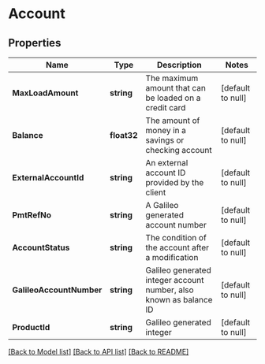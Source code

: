 # Account

## Properties
Name | Type | Description | Notes
------------ | ------------- | ------------- | -------------
**MaxLoadAmount** | **string** | The maximum amount that can be loaded on a credit card | [default to null]
**Balance** | **float32** | The amount of money in a savings or checking account | [default to null]
**ExternalAccountId** | **string** | An external account ID provided by the client | [default to null]
**PmtRefNo** | **string** | A Galileo generated account number | [default to null]
**AccountStatus** | **string** | The condition of the account after a modification | [default to null]
**GalileoAccountNumber** | **string** | Galileo generated integer account number, also known as balance ID | [default to null]
**ProductId** | **string** | Galileo generated integer | [default to null]

[[Back to Model list]](../README.md#documentation-for-models) [[Back to API list]](../README.md#documentation-for-api-endpoints) [[Back to README]](../README.md)

